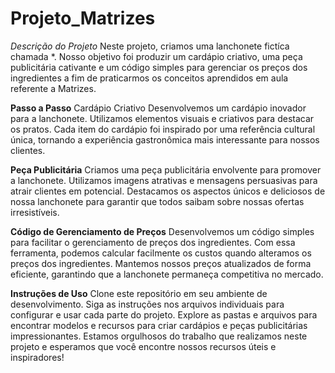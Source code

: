 # Projeto_Matrizes

_Descrição do Projeto_
Neste projeto, criamos uma lanchonete fictíca chamada *. Nosso objetivo foi produzir um cardápio criativo, uma peça publicitária cativante e um código simples para gerenciar os preços dos ingredientes a fim de praticarmos os conceitos aprendidos em aula referente a Matrizes.

**Passo a Passo**
Cardápio Criativo
Desenvolvemos um cardápio inovador para a lanchonete. Utilizamos elementos visuais e criativos para destacar os pratos.
Cada item do cardápio foi inspirado por uma referência cultural única, tornando a experiência gastronômica mais interessante para nossos clientes.

**Peça Publicitária**
Criamos uma peça publicitária envolvente para promover a lanchonete. Utilizamos imagens atrativas e mensagens persuasivas para atrair clientes em potencial.
Destacamos os aspectos únicos e deliciosos de nossa lanchonete para garantir que todos saibam sobre nossas ofertas irresistíveis.

**Código de Gerenciamento de Preços**
Desenvolvemos um código simples para facilitar o gerenciamento de preços dos ingredientes. Com essa ferramenta, podemos calcular facilmente os custos quando alteramos os preços dos ingredientes.
Mantemos nossos preços atualizados de forma eficiente, garantindo que a lanchonete permaneça competitiva no mercado.

**Instruções de Uso**
Clone este repositório em seu ambiente de desenvolvimento.
Siga as instruções nos arquivos individuais para configurar e usar cada parte do projeto.
Explore as pastas e arquivos para encontrar modelos e recursos para criar cardápios e peças publicitárias impressionantes.
Estamos orgulhosos do trabalho que realizamos neste projeto e esperamos que você encontre nossos recursos úteis e inspiradores!

